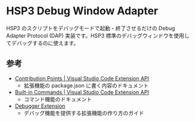 # HSP3 Debug Window Adapter

HSP3 のスクリプトをデバッグモードで起動・終了させるだけの Debug Adapter Protocol (DAP) 実装です。HSP3 標準のデバッグウィンドウを使用してデバッグするのに使えます。

## 参考

- [Contribution Points | Visual Studio Code Extension API](https://code.visualstudio.com/api/references/contribution-points)
    - 拡張機能の package.json に書く内容のドキュメント
- [Built-in Commands | Visual Studio Code Extension API](https://code.visualstudio.com/api/references/commands)
    - コマンド機能のドキュメント
- [Debugger Extension](https://code.visualstudio.com/api/extension-guides/debugger-extension)
    - デバッグ機能を提供する拡張機能の作り方のガイド
